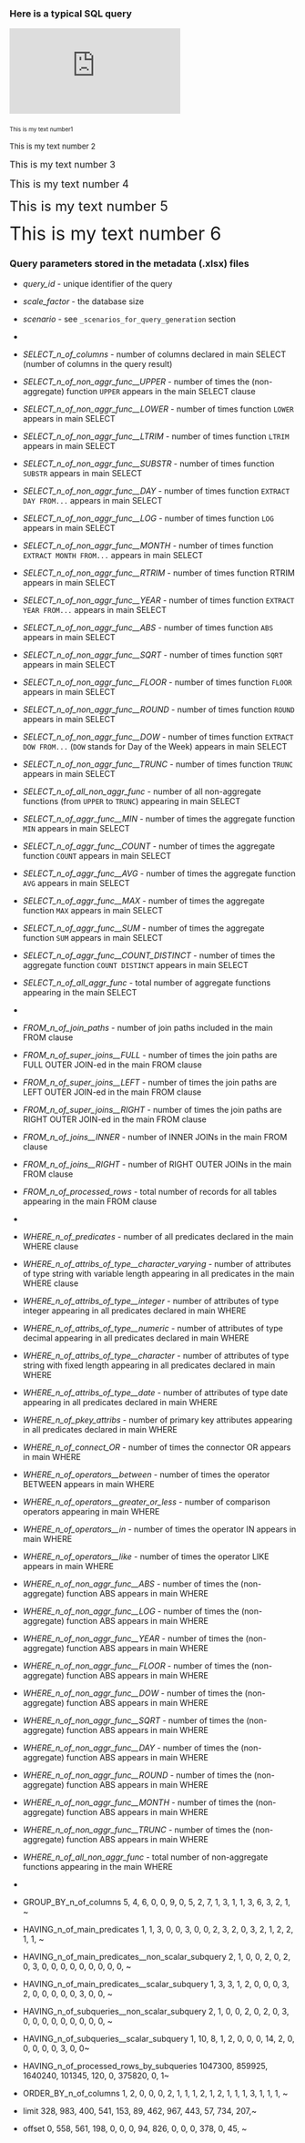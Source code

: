 ### Here is a typical SQL query
![A PostgreSQL Query](https://github.com/marinfotache/SQL-Queries-for-TPC-H/blob/main/_query_template/Q2311052230000015.pdf)

<font size="1"> This is my text number1</font> 

 <font size="2"> This is my text number 2 </font>
 
 <font size="3"> This is my text number 3</font> 
 
 <font size="4"> This is my text number 4</font> 
 
 <font size="5"> This is my text number 5</font> 
 
 <font size="6"> This is my text number 6</font>

### Query parameters stored in the metadata (.xlsx) files
* _query_id_ - unique identifier of the query                                      
* _scale_factor_ - the database size                                 
* _scenario_ - see `_scenarios_for_query_generation` section                                     
*
* _SELECT_n_of_columns_ - number of columns declared in main SELECT (number of columns in the query result)                     
* _SELECT_n_of_non_aggr_func__UPPER_ - number of times the (non-aggregate) function `UPPER` appears in the main SELECT clause               
* _SELECT_n_of_non_aggr_func__LOWER_ - number of times function `LOWER` appears in main SELECT                
* _SELECT_n_of_non_aggr_func__LTRIM_ - number of times function `LTRIM` appears in main SELECT                 
* _SELECT_n_of_non_aggr_func__SUBSTR_ - number of times function `SUBSTR` appears in main SELECT    
* _SELECT_n_of_non_aggr_func__DAY_ - number of times function `EXTRACT DAY FROM...` appears in main SELECT   
* _SELECT_n_of_non_aggr_func__LOG_ - number of times function `LOG` appears in main SELECT   
* _SELECT_n_of_non_aggr_func__MONTH_ - number of times function `EXTRACT MONTH FROM...`  appears in main SELECT   
* _SELECT_n_of_non_aggr_func__RTRIM_ - number of times function RTRIM appears in main SELECT    
* _SELECT_n_of_non_aggr_func__YEAR_ - number of times function `EXTRACT YEAR FROM...`  appears in main SELECT    
* _SELECT_n_of_non_aggr_func__ABS_ - number of times function `ABS` appears in main SELECT   
* _SELECT_n_of_non_aggr_func__SQRT_ - number of times function `SQRT` appears in main SELECT   
* _SELECT_n_of_non_aggr_func__FLOOR_ - number of times function `FLOOR` appears in main SELECT   
* _SELECT_n_of_non_aggr_func__ROUND_ - number of times function `ROUND` appears in main SELECT    
* _SELECT_n_of_non_aggr_func__DOW_ - number of times function `EXTRACT DOW FROM...` (`DOW` stands for Day of the Week) appears in main SELECT   
* _SELECT_n_of_non_aggr_func__TRUNC_ - number of times function `TRUNC` appears in main SELECT   
* _SELECT_n_of_all_non_aggr_func_ - number of all non-aggregate functions (from `UPPER` to `TRUNC`) appearing in main SELECT   
* _SELECT_n_of_aggr_func__MIN_ - number of times the aggregate function `MIN` appears in main SELECT   
* _SELECT_n_of_aggr_func__COUNT_ - number of times the aggregate function `COUNT` appears in main SELECT   
* _SELECT_n_of_aggr_func__AVG_ - number of times the aggregate function `AVG` appears in main SELECT    
* _SELECT_n_of_aggr_func__MAX_ - number of times the aggregate function `MAX` appears in main SELECT  
* _SELECT_n_of_aggr_func__SUM_  - number of times the aggregate function `SUM` appears in main SELECT 
* _SELECT_n_of_aggr_func__COUNT_DISTINCT_ - number of times the aggregate function `COUNT DISTINCT` appears in main SELECT  
* _SELECT_n_of_all_aggr_func_ - total number of aggregate functions appearing in the main SELECT
*
* _FROM_n_of_join_paths_ - number of join paths included in the main FROM clause
* _FROM_n_of_super_joins__FULL_ - number of times the join paths are FULL OUTER JOIN-ed in the main FROM clause
* _FROM_n_of_super_joins__LEFT_ - number of times the join paths are LEFT OUTER JOIN-ed in the main FROM clause
* _FROM_n_of_super_joins__RIGHT_ - number of times the join paths are RIGHT OUTER JOIN-ed in the main FROM clause
* _FROM_n_of_joins__INNER_ - number of INNER JOINs in the main FROM clause
* _FROM_n_of_joins__RIGHT_ - number of RIGHT OUTER JOINs in the main FROM clause
* _FROM_n_of_processed_rows_ - total number of records for all tables appearing in the main FROM clause
* 
* _WHERE_n_of_predicates_ - number of all predicates declared in the main WHERE clause
* _WHERE_n_of_attribs_of_type__character_varying_ - number of attributes of type string with variable length appearing in all predicates in the main WHERE clause
* _WHERE_n_of_attribs_of_type__integer_ - number of attributes of type integer appearing in all predicates declared in main WHERE 
* _WHERE_n_of_attribs_of_type__numeric_ - number of attributes of type decimal appearing in all predicates declared in main WHERE
* _WHERE_n_of_attribs_of_type__character_ - number of attributes of type string with fixed length appearing in all predicates declared in main WHERE
* _WHERE_n_of_attribs_of_type__date_ - number of attributes of type date appearing in all predicates declared in main WHERE
* _WHERE_n_of_pkey_attribs_ - number of primary key attributes appearing in all predicates declared in main WHERE
* _WHERE_n_of_connect_OR_ - number of times the connector OR appears in main WHERE
* _WHERE_n_of_operators__between_ - number of times the operator BETWEEN appears in main WHERE
* _WHERE_n_of_operators__greater_or_less_ - number of comparison operators appearing in main WHERE
* _WHERE_n_of_operators__in_ - number of times the operator IN appears in main WHERE
* _WHERE_n_of_operators__like_ - number of times the operator LIKE appears in main WHERE
* _WHERE_n_of_non_aggr_func__ABS_ - number of times the (non-aggregate) function ABS appears in main WHERE
* _WHERE_n_of_non_aggr_func__LOG_ - number of times the (non-aggregate) function ABS appears in main WHERE
* _WHERE_n_of_non_aggr_func__YEAR_ - number of times the (non-aggregate) function ABS appears in main WHERE
* _WHERE_n_of_non_aggr_func__FLOOR_ - number of times the (non-aggregate) function ABS appears in main WHERE
* _WHERE_n_of_non_aggr_func__DOW_ - number of times the (non-aggregate) function ABS appears in main WHERE
* _WHERE_n_of_non_aggr_func__SQRT_ - number of times the (non-aggregate) function ABS appears in main WHERE
* _WHERE_n_of_non_aggr_func__DAY_ - number of times the (non-aggregate) function ABS appears in main WHERE
* _WHERE_n_of_non_aggr_func__ROUND_ - number of times the (non-aggregate) function ABS appears in main WHERE
* _WHERE_n_of_non_aggr_func__MONTH_ - number of times the (non-aggregate) function ABS appears in main WHERE
* _WHERE_n_of_non_aggr_func__TRUNC_ - number of times the (non-aggregate) function ABS appears in main WHERE
* _WHERE_n_of_all_non_aggr_func_ - total number of non-aggregate functions appearing in the main WHERE
* 
* GROUP_BY_n_of_columns                         <dbl> 5, 4, 6, 0, 0, 9, 0, 5, 2, 7, 1, 3, 1, 1, 3, 6, 3, 2, 1, ~
* HAVING_n_of_main_predicates                   <dbl> 1, 1, 3, 0, 0, 3, 0, 0, 2, 3, 2, 0, 3, 2, 1, 2, 2, 1, 1, ~
* HAVING_n_of_main_predicates__non_scalar_subquery <dbl> 2, 1, 0, 0, 2, 0, 2, 0, 3, 0, 0, 0, 0, 0, 0, 0, 0, 0, ~
* HAVING_n_of_main_predicates__scalar_subquery     <dbl> 1, 3, 3, 1, 2, 0, 0, 0, 3, 2, 0, 0, 0, 0, 0, 3, 0, 0, ~
* HAVING_n_of_subqueries__non_scalar_subquery      <dbl> 2, 1, 0, 0, 2, 0, 2, 0, 3, 0, 0, 0, 0, 0, 0, 0, 0, 0, ~
* HAVING_n_of_subqueries__scalar_subquery          <dbl> 1, 10, 8, 1, 2, 0, 0, 0, 14, 2, 0, 0, 0, 0, 0, 3, 0, 0~
* HAVING_n_of_processed_rows_by_subqueries         <dbl> 1047300, 859925, 1640240, 101345, 120, 0, 375820, 0, 1~

* ORDER_BY_n_of_columns                         <dbl> 1, 2, 0, 0, 0, 2, 1, 1, 1, 2, 1, 2, 1, 1, 1, 3, 1, 1, 1, ~
* limit                                         <dbl> 328, 983, 400, 541, 153, 89, 462, 967, 443, 57, 734, 207,~
* offset                                        <dbl> 0, 558, 561, 198, 0, 0, 0, 94, 826, 0, 0, 0, 378, 0, 45, ~
